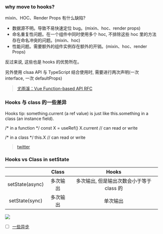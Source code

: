 ### why move to hooks?

mixin、HOC、Render Props 有什么缺陷?

* 数据源不明。导致不易快速定位 bug。(mixin、hoc、render props)
* 命名重复性问题。在一个组件中同时使用多个 hoc, 不排除这些 hoc 里的方法存在命名冲突的问题。(mixin、hoc)
* 性能问题。需要额外的组件实例存在额外的开销。(mixin、hoc、render Props)

反过来说, 这些也是 hooks 的优势所在。

另外使用 clsaa API 与 TypeScript 结合使用时, 需要进行两次声明(一次 interface, 一次 defaultProps)

> [尤雨溪：Vue Function-based API RFC](https://mp.weixin.qq.com/s/k37eVdlH-_Hder8yN3na5g)

### Hooks 与 class 的一些差异

Hooks tip: something.current (a ref value) is just like this.something in a class (an instance field).

/* in a function */
const X = useRef()
X.current // can read or write

/* in a class */
this.X // can read or write

> [twitter](https://twitter.com/dan_abramov/status/1125223181701263360)


### Hooks vs Class in setState

| | Class | Hooks |
|:---:|:---:|:---:|
| setState(async) | 多次输出 | 多次输出, 但是输出次数会小于等于 class 的 |
| setState(sync) | 多次输出 | 单次输出 |

![](http://with.muyunyun.cn/314d5035e996809ab463e33e5029777f.jpg)

- [ ] [一些异步](https://codesandbox.io/s/funny-mclean-6lru4)
